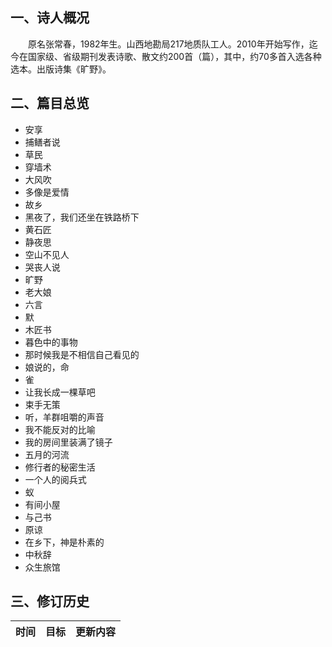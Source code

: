 ## 一、诗人概况

&emsp;&emsp;原名张常春，1982年生。山西地勘局217地质队工人。2010年开始写作，迄今在国家级、省级期刊发表诗歌、散文约200首（篇），其中，约70多首入选各种选本。出版诗集《旷野》。

## 二、篇目总览

+ 安享
+ 捕鳝者说
+ 草民
+ 穿墙术
+ 大风吹
+ 多像是爱情
+ 故乡
+ 黑夜了，我们还坐在铁路桥下
+ 黄石匠
+ 静夜思
+ 空山不见人
+ 哭丧人说
+ 旷野
+ 老大娘
+ 六言
+ 默
+ 木匠书
+ 暮色中的事物
+ 那时候我是不相信自己看见的
+ 娘说的，命
+ 雀
+ 让我长成一棵草吧
+ 束手无策
+ 听，羊群咀嚼的声音
+ 我不能反对的比喻
+ 我的房间里装满了镜子
+ 五月的河流
+ 修行者的秘密生活
+ 一个人的阅兵式
+ 蚁
+ 有间小屋
+ 与己书
+ 原谅
+ 在乡下，神是朴素的
+ 中秋辞
+ 众生旅馆

## 三、修订历史

|时间|目标|更新内容
|:-:|:-|:-